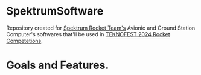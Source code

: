 # SpektrumSoftware
Repository created for [Spektrum Rocket Team's](https://teknofest.org/tr/competitions/competition_report_detail/3268) Avionic and Ground Station Computer's softwares that'll be used in [TEKNOFEST 2024 Rocket Competetions](https://teknofest.org/tr/competitions/competition/31).

# Goals and Features.
